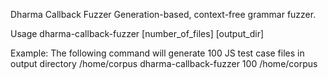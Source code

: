Dharma Callback Fuzzer
Generation-based, context-free grammar fuzzer.

Usage
dharma-callback-fuzzer [number_of_files] [output_dir]

Example: The following command will generate 100 JS test case files in output directory /home/corpus
dharma-callback-fuzzer 100 /home/corpus
